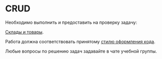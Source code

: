 # CRUD

Необходимо выполнить и предоставить на проверку задачу:

[Склады и товары](3.2-crud/stocks_products).

Работа должна соответствовать принятому [стилю оформления кода](https://github.com/netology-code/codestyle/tree/master/python).

Любые вопросы по решению задач задавайте в чате учебной группы.
